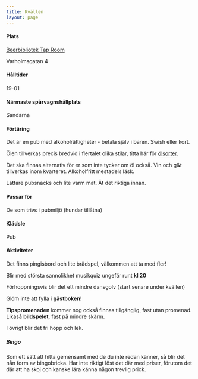 ```yaml
---
title: Kvällen
layout: page
---
```


#### Plats
[Beerbibliotek Tap Room](https://maps.app.goo.gl/sU4CVJTycF6ctAfJ6)

Varholmsgatan 4

#### Hålltider
19-01

#### Närmaste spårvagnshållplats
Sandarna

#### Förtäring
Det är en pub med alkoholrättigheter - betala själv i baren. Swish eller kort.

Ölen tillverkas precis bredvid i flertalet olika stilar, titta här för [ölsorter](https://beerbliotek.se/vara-ol/). 

Det ska finnas alternativ för er som inte tycker om öl också. Vin och g&t tillverkas inom kvarteret. Alkoholfritt mestadels läsk.

Lättare pubsnacks och lite varm mat. Ät det riktiga innan.

#### Passar för
De som trivs i pubmiljö (hundar tillåtna)

#### Klädsle
Pub

#### Aktiviteter
Det finns pingisbord och lite brädspel, välkommen att ta med fler!

Blir med största sannolikhet musikquiz ungefär runt **kl 20**

Förhoppningsvis blir det ett mindre dansgolv (start senare under kvällen)

Glöm inte att fylla i **gästboken**!

**Tipspromenaden** kommer nog också finnas tillgänglig, fast utan promenad. Likaså **bildspelet**, fast på mindre skärm.

I övrigt blir det fri hopp och lek.

##### Bingo
Som ett sätt att hitta gemensamt med de du inte redan känner, så blir det nån form av bingobricka. Har inte riktigt löst det där med priser, förutom det där att ha skoj och kanske lära känna någon trevlig prick.


